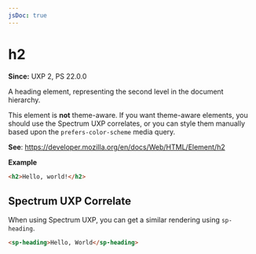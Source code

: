 ```yaml
---
jsDoc: true
---
```

# h2

**Since:** UXP 2, PS 22.0.0

A heading element, representing the second level in the document hierarchy.

<InlineAlert variant="warning" slots="text"/>

This element is **not** theme-aware. If you want theme-aware elements, you should use the Spectrum UXP correlates, or you can style them manually based upon the `prefers-color-scheme` media query.

**See**: https://developer.mozilla.org/en/docs/Web/HTML/Element/h2

**Example**

```html
<h2>Hello, world!</h2>
```
## Spectrum UXP Correlate

When using Spectrum UXP, you can get a similar rendering using `sp-heading`.

```html
<sp-heading>Hello, World</sp-heading>
```